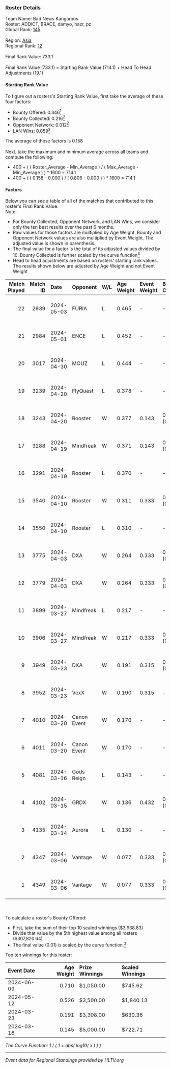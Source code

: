 ### Roster Details<br />
Team Name: Bad News Kangaroos<br />
Roster: ADDICT, BRACE, damyo, hazr, pz<br />
Global Rank: [145](../../standings_global_2024_08_21.md)<br />
<br />
Region: [Asia]( ../../standings_asia_2024_08_21.md)<br />
Regional Rank: [12]( ../../standings_asia_2024_08_21.md)<br />
<br />
Final Rank Value:  733.1<br />
<br />
Final Rank Value (733.1) = Starting Rank Value (714.1) + Head To Head Adjustments (19.1)<br />

#### Starting Rank Value<br />
To figure out a rosters's Starting Rank Value, first take the average of these four factors:<br />
- Bounty Offered: 0.346[<sup>1</sup>](#table2)
- Bounty Collected: 0.216[<sup>2</sup>](#table1)
- Opponent Network: 0.012[<sup>2</sup>](#table1)
- LAN Wins: 0.059[<sup>2</sup>](#table1)

The average of these factors is 0.158<br />
<br />
Next, take the maximum and minimum average across all teams and compute the following:<br />
- 400 + ( ( Roster_Average - Min_Average ) / ( Max_Average - Min_Average ) ) * 1600 = 714.1
- 400 + ( ( 0.158 - 0.000 ) / ( 0.806 - 0.000 ) ) * 1600 = 714.1


#### Factors<br />
Below you can see a table of all of the matches that contributed to this roster's Final Rank Value.<br />
Note:<br />

- For Bounty Collected, Opponent Network, and LAN Wins, we consider only the ten best results over the past 6 months.
- Raw values for those factors are multiplied by Age Weight. Bounty and Opponent Network values are also multiplied by Event Weight. The adjusted value is shown in parenthesis.
- The final value for a factor is the total of its adjusted values divided by 10. Bounty Collected is further scaled by the curve function[<sup>3</sup>](#curveFunction)
- Head to head adjustments are based on rosters' starting rank values. The results shown below are adjusted by Age Weight and not Event Weight
<span id="table1"></span><br />


| Match Played | Match ID | Date       | Opponent    | W/L | Age Weight | Event Weight | Bounty Collected | Opponent Network | LAN Wins  | H2H Adj. | Roster                              |
| -: | -: | :- | :- | :- | :- | :- | :- | :- | :- | -: | :- |
|           22 |     2939 | 2024-05-03 | FURIA       | L   | 0.465      | -            | -                | -                | -         |    -0.11 | ADDICT, BRACE, damyo, hazr, pz      |
|           21 |     2984 | 2024-05-01 | ENCE        | L   | 0.452      | -            | -                | -                | -         |    -0.48 | ADDICT, BRACE, damyo, hazr, pz      |
|           20 |     3017 | 2024-04-30 | MOUZ        | L   | 0.444      | -            | -                | -                | -         |    -0.03 | ADDICT, BRACE, damyo, hazr, pz      |
|           19 |     3239 | 2024-04-20 | FlyQuest    | L   | 0.378      | -            | -                | -                | -         |    -1.55 | ADDICT, BRACE, damyo, hazr, pz      |
|           18 |     3243 | 2024-04-20 | Rooster     | W   | 0.377      | 0.143        | 0.009 (0.000)    | 0.287 (0.015)    | 0 (0.000) |     6.54 | ADDICT, BRACE, damyo, hazr, pz      |
|           17 |     3288 | 2024-04-19 | Mindfreak   | W   | 0.371      | 0.143        | 0.003 (0.000)    | 0.233 (0.012)    | 0 (0.000) |     5.29 | ADDICT, BRACE, damyo, hazr, pz      |
|           16 |     3291 | 2024-04-19 | Rooster     | L   | 0.370      | -            | -                | -                | -         |    -5.22 | ADDICT, BRACE, damyo, hazr, pz      |
|           15 |     3540 | 2024-04-10 | Rooster     | W   | 0.311      | 0.333        | 0.009 (0.001)    | 0.287 (0.030)    | 0 (0.000) |     5.40 | ADDICT, BRACE, damyo, hazr, pz      |
|           14 |     3550 | 2024-04-10 | Rooster     | L   | 0.310      | -            | -                | -                | -         |    -4.45 | ADDICT, BRACE, damyo, hazr, pz      |
|           13 |     3775 | 2024-04-03 | DXA         | W   | 0.264      | 0.333        | 0.002 (0.000)    | 0.250 (0.022)    | 0 (0.000) |     3.49 | ADDICT, BRACE, damyo, hazr, pz      |
|           12 |     3779 | 2024-04-03 | DXA         | W   | 0.264      | 0.333        | 0.002 (0.000)    | 0.250 (0.022)    | 0 (0.000) |     3.57 | ADDICT, BRACE, damyo, hazr, pz      |
|           11 |     3899 | 2024-03-27 | Mindfreak   | L   | 0.217      | -            | -                | -                | -         |    -4.19 | ADDICT, BRACE, damyo, hazr, pz      |
|           10 |     3906 | 2024-03-27 | Mindfreak   | W   | 0.217      | 0.333        | 0.003 (0.000)    | 0.029 (0.002)    | 0 (0.000) |     2.69 | ADDICT, BRACE, damyo, hazr, pz      |
|            9 |     3949 | 2024-03-23 | DXA         | W   | 0.191      | 0.315        | 0.002 (0.000)    | 0.250 (0.015)    | 1 (0.191) |     2.65 | ADDICT, BRACE, damyo, hazr, pz      |
|            8 |     3952 | 2024-03-23 | VexX        | W   | 0.190      | 0.315        | -                | 0.004 (0.000)    | 1 (0.190) |     2.08 | ADDICT, BRACE, damyo, hazr, pz      |
|            7 |     4010 | 2024-03-20 | Canon Event | W   | 0.170      | -            | -                | -                | 0 (0.000) |     1.28 | ADDICT, BRACE, damyo, hazr, pz      |
|            6 |     4011 | 2024-03-20 | Canon Event | W   | 0.170      | -            | -                | -                | -         |     1.29 | ADDICT, BRACE, damyo, hazr, pz      |
|            5 |     4081 | 2024-03-16 | Gods Reign  | L   | 0.143      | -            | -                | -                | -         |    -2.15 | ADDICT, BRACE, hazr, pz, yourwombat |
|            4 |     4102 | 2024-03-15 | GRDX        | W   | 0.136      | 0.432        | 0.001 (0.000)    | -                | 1 (0.136) |     1.10 | ADDICT, BRACE, hazr, pz, yourwombat |
|            3 |     4135 | 2024-03-14 | Aurora      | L   | 0.130      | -            | -                | -                | -         |    -0.03 | ADDICT, BRACE, hazr, pz, yourwombat |
|            2 |     4347 | 2024-03-06 | Vantage     | W   | 0.077      | 0.333        | 0.002 (0.000)    | 0.034 (0.001)    | -         |     0.96 | ADDICT, BRACE, damyo, hazr, pz      |
|            1 |     4349 | 2024-03-06 | Vantage     | W   | 0.077      | 0.333        | 0.002 (0.000)    | 0.034 (0.001)    | -         |     0.96 | ADDICT, BRACE, damyo, hazr, pz      |

<br />
<span id="table2"></span><br />
To calculate a roster's Bounty Offered:<br />

- First, take the sum of their top 10 scaled winnings ($3,938.83)
- Divide that value by the 5th highest value among all rosters ($307,820.64)
- The final value (0.01) is scaled by the curve function.[<sup>3</sup>](#curveFunction)

Top ten winnings for this roster:<br />

| Event Date | Age Weight | Prize Winnings | Scaled Winnings |
| :- | -: | :- | :- |
| 2024-06-09 |      0.710 | $1,050.00      | $745.62         |
| 2024-05-12 |      0.526 | $3,500.00      | $1,840.13       |
| 2024-03-23 |      0.191 | $3,308.00      | $630.36         |
| 2024-03-16 |      0.145 | $5,000.00      | $722.71         |


<span id="curveFunction"></span>_The Curve Function: 1 / ( 1 + abs( log10( x ) ) )_<br />

---
_Event data for Regional Standings provided by HLTV.org_<br />
